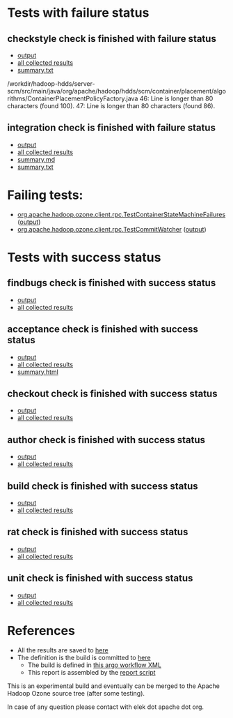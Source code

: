 # Tests with failure status

## checkstyle check is finished with failure status

   * [output](https://raw.githubusercontent.com/elek/ozone-ci/master/pr/pr-hdds-1571-bx9p4/checkstyle/output.log)
   * [all collected results](https://github.com/elek/ozone-ci/tree/master/pr/pr-hdds-1571-bx9p4/checkstyle)
   * [summary.txt](https://github.com/elek/ozone-ci/tree/master/pr/pr-hdds-1571-bx9p4/checkstyle/summary.txt)

/workdir/hadoop-hdds/server-scm/src/main/java/org/apache/hadoop/hdds/scm/container/placement/algorithms/ContainerPlacementPolicyFactory.java
 46: Line is longer than 80 characters (found 100).
 47: Line is longer than 80 characters (found 86).

## integration check is finished with failure status

   * [output](https://raw.githubusercontent.com/elek/ozone-ci/master/pr/pr-hdds-1571-bx9p4/integration/output.log)
   * [all collected results](https://github.com/elek/ozone-ci/tree/master/pr/pr-hdds-1571-bx9p4/integration)
   * [summary.md](https://github.com/elek/ozone-ci/tree/master/pr/pr-hdds-1571-bx9p4/integration/summary.md)
   * [summary.txt](https://github.com/elek/ozone-ci/tree/master/pr/pr-hdds-1571-bx9p4/integration/summary.txt)

# Failing tests: 

 * [org.apache.hadoop.ozone.client.rpc.TestContainerStateMachineFailures](hadoop-ozone/integration-test/org.apache.hadoop.ozone.client.rpc.TestContainerStateMachineFailures.txt) ([output](hadoop-ozone/integration-test/org.apache.hadoop.ozone.client.rpc.TestContainerStateMachineFailures-output.txt/))
 * [org.apache.hadoop.ozone.client.rpc.TestCommitWatcher](hadoop-ozone/integration-test/org.apache.hadoop.ozone.client.rpc.TestCommitWatcher.txt) ([output](hadoop-ozone/integration-test/org.apache.hadoop.ozone.client.rpc.TestCommitWatcher-output.txt/))


# Tests with success status

## findbugs check is finished with success status

   * [output](https://raw.githubusercontent.com/elek/ozone-ci/master/pr/pr-hdds-1571-bx9p4/findbugs/output.log)
   * [all collected results](https://github.com/elek/ozone-ci/tree/master/pr/pr-hdds-1571-bx9p4/findbugs)


## acceptance check is finished with success status

   * [output](https://raw.githubusercontent.com/elek/ozone-ci/master/pr/pr-hdds-1571-bx9p4/acceptance/output.log)
   * [all collected results](https://github.com/elek/ozone-ci/tree/master/pr/pr-hdds-1571-bx9p4/acceptance)
   * [summary.html](https://elek.github.io/ozone-ci/pr/pr-hdds-1571-bx9p4/acceptance/summary.html)


## checkout check is finished with success status

   * [output](https://raw.githubusercontent.com/elek/ozone-ci/master/pr/pr-hdds-1571-bx9p4/checkout/output.log)
   * [all collected results](https://github.com/elek/ozone-ci/tree/master/pr/pr-hdds-1571-bx9p4/checkout)


## author check is finished with success status

   * [output](https://raw.githubusercontent.com/elek/ozone-ci/master/pr/pr-hdds-1571-bx9p4/author/output.log)
   * [all collected results](https://github.com/elek/ozone-ci/tree/master/pr/pr-hdds-1571-bx9p4/author)


## build check is finished with success status

   * [output](https://raw.githubusercontent.com/elek/ozone-ci/master/pr/pr-hdds-1571-bx9p4/build/output.log)
   * [all collected results](https://github.com/elek/ozone-ci/tree/master/pr/pr-hdds-1571-bx9p4/build)


## rat check is finished with success status

   * [output](https://raw.githubusercontent.com/elek/ozone-ci/master/pr/pr-hdds-1571-bx9p4/rat/output.log)
   * [all collected results](https://github.com/elek/ozone-ci/tree/master/pr/pr-hdds-1571-bx9p4/rat)


## unit check is finished with success status

   * [output](https://raw.githubusercontent.com/elek/ozone-ci/master/pr/pr-hdds-1571-bx9p4/unit/output.log)
   * [all collected results](https://github.com/elek/ozone-ci/tree/master/pr/pr-hdds-1571-bx9p4/unit)




# References

 * All the results are saved to [here](https://github.com/elek/ozone-ci/tree/master/pr/pr-hdds-1571-bx9p4/)
 * The definition is the build is committed to [here](https://github.com/elek/argo-ozone)
    * The build is defined in [this argo workflow XML](https://github.com/elek/argo-ozone/blob/master/ozone-build.yaml)
    * This report is assembled by the [report script](https://github.com/elek/argo-ozone/blob/master/scripts/report.sh)

This is an experimental build and eventually can be merged to the Apache Hadoop Ozone source tree (after some testing).

In case of any question please contact with elek dot apache dot org.
